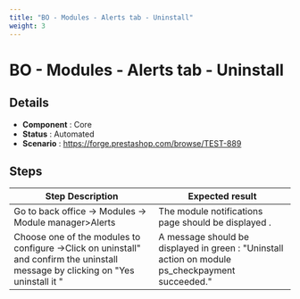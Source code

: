 ```yaml
---
title: "BO - Modules - Alerts tab - Uninstall"
weight: 3
---
```


# BO - Modules - Alerts tab - Uninstall
## Details
* **Component** : Core
* **Status** : Automated
* **Scenario** : https://forge.prestashop.com/browse/TEST-889

## Steps
| Step Description | Expected result |
| ----- | ----- |
| Go to back office -> Modules -> Module manager>Alerts | The module notifications  page should be displayed . |
| Choose one of the modules to configure ->Click on uninstall" and confirm the uninstall message by clicking on "Yes uninstall it " | A message should be displayed in green : "Uninstall action on module ps_checkpayment succeeded." |
